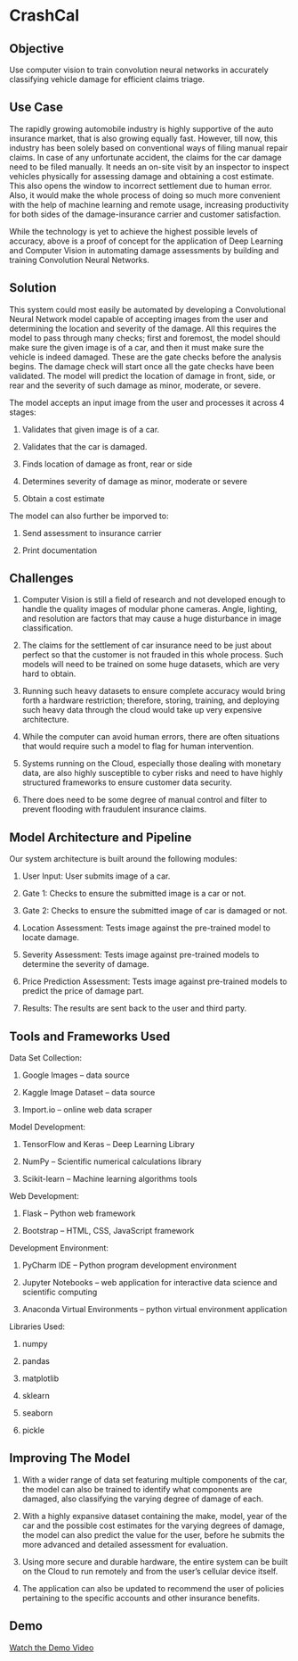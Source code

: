 # CrashCal

## Objective

Use computer vision to train convolution neural networks in accurately classifying vehicle damage for efficient claims triage.

## Use Case

The rapidly growing automobile industry is highly supportive of the auto insurance market, that is also growing equally fast. However, till now, this industry has been solely based on conventional ways of filing manual repair claims. In case of any unfortunate accident, the claims for the car damage need to be filed manually. It needs an on-site visit by an inspector to inspect vehicles physically for assessing damage and obtaining a cost estimate. This also opens the window to incorrect settlement due to human error. Also, it would make the whole process of doing so much more convenient with the help of machine learning and remote usage, increasing productivity for both sides of the damage-insurance carrier and customer satisfaction.

While the technology is yet to achieve the highest possible levels of accuracy, above is a proof of concept for the application of Deep Learning and Computer Vision in automating damage assessments by building and training Convolution Neural Networks.

## Solution

This system could most easily be automated by developing a Convolutional Neural Network model capable of accepting images from the user and determining the location and severity of the damage. All this requires the model to pass through many checks; first and foremost, the model should make sure the given image is of a car, and then it must make sure the vehicle is indeed damaged. These are the gate checks before the analysis begins. The damage check will start once all the gate checks have been validated. The model will predict the location of damage in front, side, or rear and the severity of such damage as minor, moderate, or severe.

The model accepts an input image from the user and processes it across 4 stages:

1. Validates that given image is of a car.

2. Validates that the car is damaged.

3. Finds location of damage as front, rear or side

4. Determines severity of damage as minor, moderate or severe

5. Obtain a cost estimate

The model can also further be imporved to:

1. Send assessment to insurance carrier

2. Print documentation

## Challenges

1. Computer Vision is still a field of research and not developed enough to handle the quality images of modular phone cameras. Angle, lighting, and resolution are factors that may cause a huge disturbance in image classification.

2. The claims for the settlement of car insurance need to be just about perfect so that the customer is not frauded in this whole process. Such models will need to be trained on some huge datasets, which are very hard to obtain.

3. Running such heavy datasets to ensure complete accuracy would bring forth a hardware restriction; therefore, storing, training, and deploying such heavy data through the cloud would take up very expensive architecture.

4. While the computer can avoid human errors, there are often situations that would require such a model to flag for human intervention.

5. Systems running on the Cloud, especially those dealing with monetary data, are also highly susceptible to cyber risks and need to have highly structured frameworks to ensure customer data security.

6. There does need to be some degree of manual control and filter to prevent flooding with fraudulent insurance claims.

## Model Architecture and Pipeline

Our system architecture is built around the following modules:

1. User Input: User submits image of a car.

2. Gate 1: Checks to ensure the submitted image is a car or not.

3. Gate 2: Checks to ensure the submitted image of car is damaged or not.

4. Location Assessment: Tests image against the pre-trained model to locate damage.

5. Severity Assessment: Tests image against pre-trained models to determine the severity of damage.

6. Price Prediction Assessment: Tests image against pre-trained models to predict the price of damage part.

7. Results: The results are sent back to the user and third party.

## Tools and Frameworks Used

Data Set Collection:

1. Google Images – data source

2. Kaggle Image Dataset – data source

3. Import.io – online web data scraper

Model Development:

1. TensorFlow and Keras – Deep Learning Library

2. NumPy – Scientific numerical calculations library

3. Scikit-learn – Machine learning algorithms tools

Web Development:

1. Flask – Python web framework

2. Bootstrap – HTML, CSS, JavaScript framework

Development Environment:

1. PyCharm IDE – Python program development environment

2. Jupyter Notebooks – web application for interactive data science and scientific computing

3. Anaconda Virtual Environments – python virtual environment application

Libraries Used:

1. numpy

2. pandas

3. matplotlib

4. sklearn

5. seaborn

6. pickle

## Improving The Model

1. With a wider range of data set featuring multiple components of the car, the model can also be trained to identify what components are damaged, also classifying the varying degree of damage of each.

2. With a highly expansive dataset containing the make, model, year of the car and the possible cost estimates for the varying degrees of damage, the model can also predict the value for the user, before he submits the more advanced and detailed assessment for evaluation.

3. Using more secure and durable hardware, the entire system can be built on the Cloud to run remotely and from the user’s cellular device itself.

4. The application can also be updated to recommend the user of policies pertaining to the specific accounts and other insurance benefits.

## Demo

[Watch the Demo Video](CrashCal_demo.mp4)
